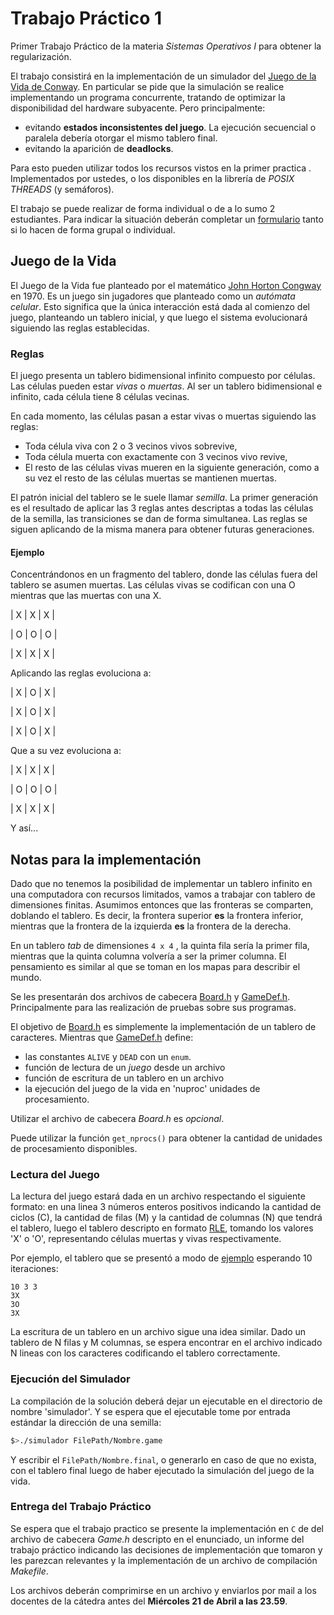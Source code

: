 # Trabajo Práctico 1

Primer Trabajo Práctico de la materia *Sistemas Operativos I* para obtener la
regularización.

El trabajo consistirá en la implementación de un simulador del [Juego de la Vida
de Conway](https://es.wikipedia.org/wiki/Juego_de_la_vida). En particular se
pide que la simulación se realice implementando un programa concurrente,
tratando de optimizar la disponibilidad del hardware subyacente.
Pero principalmente:

+ evitando **estados inconsistentes del juego**. La ejecución secuencial o
  paralela debería otorgar el mismo tablero final.
+ evitando la aparición de **deadlocks**.

Para esto pueden utilizar todos los recursos vistos en la primer practica .
Implementados por ustedes, o los disponibles en la librería de *POSIX THREADS*
(y semáforos).

El trabajo se puede realizar de forma individual o de a lo sumo 2 estudiantes.
Para indicar la situación deberán completar un
[formulario](https://forms.gle/TvfeSuHqr6Y53cfW9) tanto si lo hacen de forma
grupal o individual.

## Juego de la Vida

El Juego de la Vida fue planteado por el matemático [John Horton
Congway](https://en.wikipedia.org/wiki/John_Horton_Conway) en 1970. Es un juego
sin jugadores que planteado como un *autómata celular*. Esto significa que la
única interacción está dada al comienzo del juego, planteando un tablero
inicial, y que luego el sistema evolucionará siguiendo las reglas establecidas.

### Reglas

El juego presenta un tablero bidimensional infinito compuesto por células. Las
células pueden estar *vivas* o *muertas*. Al ser un tablero bidimensional e
infinito, cada célula tiene 8 células vecinas.

En cada momento, las células pasan a estar vivas o muertas siguiendo las reglas:

+ Toda célula viva con 2 o 3 vecinos vivos sobrevive,
+ Toda célula muerta con exactamente con 3 vecinos vivo revive,
+ El resto de las células vivas mueren en la siguiente generación, como a su vez
  el resto de las células muertas se mantienen muertas.
  
El patrón inicial del tablero se le suele llamar *semilla*. La primer generación
es el resultado de aplicar las 3 reglas antes descriptas a todas las células de
la semilla, las transiciones se dan de forma simultanea. Las reglas se siguen
aplicando de la misma manera para obtener futuras generaciones.

#### Ejemplo

Concentrándonos en un fragmento del tablero, donde las células fuera del tablero
se asumen muertas. Las células vivas se codifican con una O mientras que las
muertas con una X.

| X | X | X |

| O | O | O |

| X | X | X |

Aplicando las reglas evoluciona a:

| X | O | X |

| X | O | X |

| X | O | X |

Que a su vez evoluciona a:

| X | X | X |

| O | O | O |

| X | X | X |

Y así...

## Notas para la implementación

Dado que no tenemos la posibilidad de implementar un tablero infinito en una
computadora con recursos limitados, vamos a trabajar con tablero de dimensiones finitas.
Asumimos entonces que las fronteras se comparten, doblando el tablero.
Es decir, la frontera superior **es** la frontera inferior, mientras que la
frontera de la izquierda **es** la frontera de la derecha.

En un tablero *tab* de dimensiones `4 x 4` , la quinta fila sería la primer
fila, mientras que la quinta columna volvería a ser la primer columna. El
pensamiento es similar al que se toman en los mapas para describir el mundo.

Se les presentarán dos archivos de cabecera [Board.h](./Board.h) y
[GameDef.h](./GrameDef.h). Principalmente para las realización de pruebas sobre
sus programas.

El objetivo de [Board.h](./Board.h) es simplemente la implementación de un
tablero de caracteres. Mientras que [GameDef.h](./GameDef.h) define:

+ las constantes `ALIVE` y `DEAD` con un `enum`.
+ función de lectura de un *juego* desde un archivo
+ función de escritura de un tablero en un archivo
+ la ejecución del juego de la vida en 'nuproc' unidades de procesamiento.

Utilizar el archivo de cabecera *Board.h* es *opcional*.

Puede utilizar la función `get_nprocs()` para obtener la cantidad de unidades de
procesamiento disponibles.

### Lectura del Juego

La lectura del juego estará dada en un archivo respectando el siguiente formato:
en una linea 3 números enteros positivos indicando la cantidad de ciclos (C), la
cantidad de filas (M) y la cantidad de columnas (N) que tendrá el tablero, luego
el tablero descripto en formato
[RLE](https://es.wikipedia.org/wiki/Run-length_encoding), tomando los valores
'X' o 'O', representando células muertas y vivas respectivamente.

Por ejemplo, el tablero que se presentó a modo de [ejemplo](./Ejemplo.game)
esperando 10 iteraciones:

```
10 3 3
3X
3O
3X
```

La escritura de un tablero en un archivo sigue una idea similar. Dado un tablero
de N filas y M columnas, se espera encontrar en el archivo indicado N lineas con
los caracteres codificando el tablero correctamente.

### Ejecución del Simulador

La compilación de la solución deberá dejar un ejecutable en el directorio de
nombre 'simulador'. Y se espera que el ejecutable tome por entrada estándar la
dirección de una semilla:

```Bash
$>./simulador FilePath/Nombre.game
```

Y escribir el `FilePath/Nombre.final`, o generarlo en caso de que no exista, con
el tablero final luego de haber ejecutado la simulación del juego de la vida.

### Entrega del Trabajo Práctico

Se espera que el trabajo practico se presente la implementación en `C` de del
archivo de cabecera *Game.h* descripto en el enunciado, un informe del trabajo
práctico indicando las decisiones de implementación que tomaron y les parezcan
relevantes y la implementación de un archivo de compilación *Makefile*.

Los archivos deberán comprimirse en un archivo y enviarlos por mail a los
docentes de la cátedra antes del **Miércoles 21 de Abril a las 23.59**.
